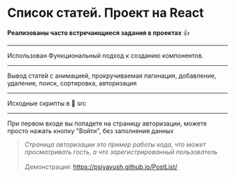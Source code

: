 # Список статей. Проект на React
**Реализованы часто встречающиеся задания в проектах** :+1:
___
Использован Функциональный подход к созданию компонентов.
___
Вывод статей с анимацией, прокручиваемая пагинация, добавление, удаление, поиск, сортировка, авторизация
___
Исходные скрипты в :open_file_folder: src
___
При первом входе вы попадете на страницу авторизации, можете просто нажать кнопку "Войти", без заполнения данных<br>
>*Страница авторизации это пример работы кода, что может просматривать гость, а что зарегистрированный пользователь* <br><br>
Демонстрация: https://psiyavush.github.io/PostList/
